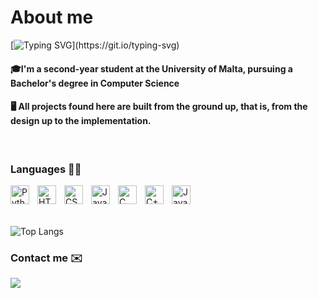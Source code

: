 # About me 

[![Typing SVG](https://readme-typing-svg.herokuapp.com?font=Poppins&weight=700&size=22&duration=8000&pause=1000&color=F7F7F7&vCenter=true&repeat=false&random=false&width=435&lines=Hi+there+%F0%9F%91%8B+%2C+I'm+Matthew!)](https://git.io/typing-svg)

#### 🎓I'm a second-year student at the University of Malta, pursuing a Bachelor's degree in Computer Science 

#### 🖥️ All projects found here are built from the ground up, that is, from the design up to the implementation.

<br>

### Languages 👨‍💻
<img align="left" alt="Python" width="30px" style="padding-right:10px;" src="https://cdn.jsdelivr.net/gh/devicons/devicon/icons/python/python-plain.svg" />
<img align="left" alt="HTML" width="30px" style="padding-right:10px;" src="https://cdn.jsdelivr.net/gh/devicons/devicon/icons/html5/html5-plain.svg" />
<img align="left" alt="CSS" width="30px" style="padding-right:10px;" src="https://cdn.jsdelivr.net/gh/devicons/devicon/icons/css3/css3-plain.svg" />
<img align="left" alt="JavaScript" width="30px" style="padding-right:10px;" src="https://cdn.jsdelivr.net/gh/devicons/devicon/icons/javascript/javascript-plain.svg" />
<img align="left" alt="C" width="30px" style="padding-right:10px;" src="https://upload.wikimedia.org/wikipedia/commons/1/19/C_Logo.png" />
<img align="left" alt="C++" width="30px" style="padding-right:10px;" src="https://upload.wikimedia.org/wikipedia/commons/1/18/ISO_C%2B%2B_Logo.svg" />
<img align="left" alt="Java" width="30px" style="padding-right:10px;" src="https://cdn.jsdelivr.net/gh/devicons/devicon/icons/java/java-original.svg" />


<br>
<br>
<br>

![Top Langs](https://github-readme-stats.vercel.app/api/top-langs/?username=mifsudmatthew&size_weight=1&count_weight=0&layout=compact&theme=dark&langs_count=10)

### Contact me ✉️
<a href="mailto:matthewmifsud2004@gmail.com">
  <img src="https://img.shields.io/badge/Gmail-D14836?style=for-the-badge&logo=gmail&logoColor=black" />
</a>

<br>
<br>
